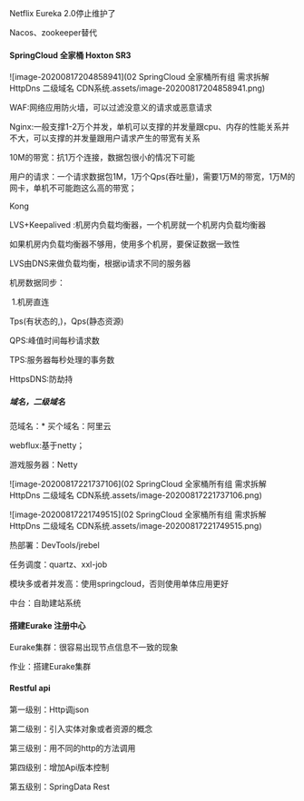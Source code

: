 Netflix Eureka 2.0停止维护了

Nacos、zookeeper替代

#### SpringCloud 全家桶 Hoxton SR3

![image-20200817204858941](02 SpringCloud 全家桶所有组 需求拆解 HttpDns 二级域名 CDN系统.assets/image-20200817204858941.png)

WAF:网络应用防火墙，可以过滤没意义的请求或恶意请求

Nginx:一般支撑1-2万个并发，单机可以支撑的并发量跟cpu、内存的性能关系并不大，可以支撑的并发量跟用户请求产生的带宽有关系

10M的带宽：抗1万个连接，数据包很小的情况下可能

用户的请求：一个请求数据包1M，1万个Qps(吞吐量)，需要1万M的带宽，1万M的网卡，单机不可能跑这么高的带宽；

Kong

LVS+Keepalived :机房内负载均衡器，一个机房就一个机房内负载均衡器

如果机房内负载均衡器不够用，使用多个机房，要保证数据一致性

LVS由DNS来做负载均衡，根据ip请求不同的服务器

机房数据同步：

​	1.机房直连

Tps(有状态的,)，Qps(静态资源)

QPS:峰值时间每秒请求数

TPS:服务器每秒处理的事务数

HttpsDNS:防劫持

##### 域名，二级域名

范域名：*
买个域名：阿里云

webflux:基于netty；

游戏服务器：Netty

![image-20200817221737106](02 SpringCloud 全家桶所有组 需求拆解 HttpDns 二级域名 CDN系统.assets/image-20200817221737106.png)

![image-20200817221749515](02 SpringCloud 全家桶所有组 需求拆解 HttpDns 二级域名 CDN系统.assets/image-20200817221749515.png)

热部署：DevTools/jrebel

任务调度：quartz、xxl-job

模块多或者并发高：使用springcloud，否则使用单体应用更好

中台：自助建站系统

#### 搭建Eurake 注册中心

Eurake集群：很容易出现节点信息不一致的现象

作业：搭建Eurake集群

#### Restful api

第一级别：Http调json

第二级别：引入实体对象或者资源的概念

第三级别：用不同的http的方法调用

第四级别：增加Api版本控制

第五级别：SpringData Rest

